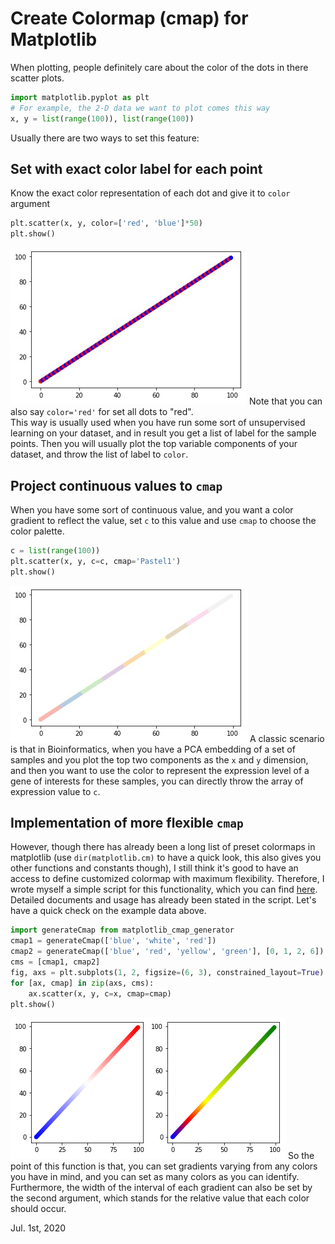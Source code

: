 # Create Colormap (cmap) for Matplotlib
When plotting, people definitely care about the color of the dots in there scatter plots. 
```python
import matplotlib.pyplot as plt
# For example, the 2-D data we want to plot comes this way
x, y = list(range(100)), list(range(100))
```
Usually there are two ways to set this feature:  

## Set with exact color label for each point
Know the exact color representation of each dot and give it to `color` argument
```python
plt.scatter(x, y, color=['red', 'blue']*50)
plt.show()
```
![redBlue color setting](4.jpg)
Note that you can also say `color='red'` for set all dots to "red".  
This way is usually used when you have run some sort of unsupervised learning on your dataset, and in result you get a list of label for the sample points. Then you will usually plot the top variable components of your dataset, and throw the list of label to `color`. 
## Project continuous values to `cmap`
When you have some sort of continuous value, and you want a color gradient to reflect the value, set `c` to this value and use `cmap` to choose the color palette.  
```python
c = list(range(100))
plt.scatter(x, y, c=c, cmap='Pastel1')
plt.show()
```
![Pastel cmap](5.jpg)
A classic scenario is that in Bioinformatics, when you have a PCA embedding of a set of samples and you plot the top two components as the `x` and `y` dimension, and then you want to use the color to represent the expression level of a gene of interests for these samples, you can directly throw the array of expression value to `c`.  
## Implementation of more flexible `cmap`
However, though there has already been a long list of preset colormaps in matplotlib (use `dir(matplotlib.cm)` to have a quick look, this also gives you other functions and constants though), I still think it's good to have an access to define customized colormap with maximum flexibility. Therefore, I wrote myself a simple script for this functionality, which you can find [here](https://github.com/mvfki/assignments/blob/master/matplotlib_cmap_generator.py). Detailed documents and usage has already been stated in the script. Let's have a quick check on the example data above.  
```python
import generateCmap from matplotlib_cmap_generator
cmap1 = generateCmap(['blue', 'white', 'red'])
cmap2 = generateCmap(['blue', 'red', 'yellow', 'green'], [0, 1, 2, 6])
cms = [cmap1, cmap2]
fig, axs = plt.subplots(1, 2, figsize=(6, 3), constrained_layout=True)
for [ax, cmap] in zip(axs, cms):
    ax.scatter(x, y, c=x, cmap=cmap)
plt.show()
```
![Customized cmap](6.png)
So the point of this function is that, you can set gradients varying from any colors you have in mind, and you can set as many colors as you can identify. Furthermore, the width of the interval of each gradient can also be set by the second argument, which stands for the relative value that each color should occur.  

Jul. 1st, 2020  
